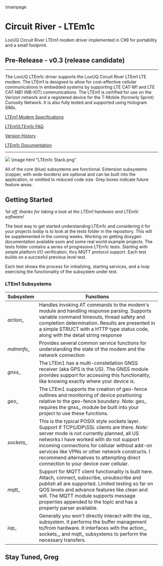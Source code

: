 \mainpage
# Circuit River - LTEm1c 

LooUQ Circuit River
LTEm1 modem driver implemented in C99 for portability and a small footprint.

## Pre-Release - v0.3 (release candidate)
----

The LooUQ LTEm1c driver supports the LooUQ Circuit River LTEm1 LTE modem. The LTEm1 is designed to allow for cost-effective cellular communications in embedded systems by supporting LTE CAT-M1 and LTE CAT-NB1 (NB-IOT) communications. The LTEm1 is certified for use on the Verizon network and a registered device for the T-Mobile (formerly Sprint) Curiosity Network. It is also fully tested and supported using Hologram SIMs.

[LTEm1 Modem Specifications](https://loouq.github.io/resources/CTA-LTEM1_DataSheet.pdf)

[LTEm1/LTEm1c FAQ](https://github.com/LooUQ/CircuitRiver-LTEm1c/blob/master/LTEm1-FAQ.md)

[Version History](https://github.com/LooUQ/CircuitRiver-LTEm1c/blob/master/version-history.md)

[LTEm1c Documentation](https://loouq.github.io/sites/ltem1c_doxy/html/index.html)

----
![](https://github.com/LooUQ/CircuitRiver-LTEm1c/blob/master/LTEm1c%20Stack.png)
\image html "LTEm1c Stack.png"

All of the core (blue) subsystems are functional. Extension subsystems (copper, with wide-borders) are optional and can be built into the application, or omitted to reduced code size. Grey boxes indicate future feature areas. 


## Getting Started
*1st off, thanks for taking a look at the LTEm1 hardware and LTEm1c software!*

The best way to get started understanding LTEm1c and considering it for your projects *today* is to look at the tests folder in the repository. This will be supplemented in the coming weeks. Working on getting doxygen documentation available soon and some real world example projects. The tests folder contains a series of progressive LTEm1c tests. Starting with simple platform I/O verification, thru MQTT protocol support. Each test builds on a succesful previous level test.

Each test shows the process for initializing, starting services, and a loop exercising the functionality of the subsystem under test.

### LTEm1 Subsystems
| Subsystem | Functions |
| ---------  | --------- |
| *action_* | Handles invoking AT commands to the modem's module and handling response parsing. Supports variable command timeouts, thread safety and completion determination. Results are presented in a simple STRUCT with a HTTP type status code, along with the detail string response  |
| *mdminfo_* | Provides several common service functions for understanding the state of the modem and the network connection |
| *gnss_* | The LTEm1 has a multi-constellation GNSS receiver (aka GPS is the US). The GNSS module provides support for accessing this functionality, like knowing exactly where your device is. |
| *geo_* | The LTEm1 supports the creation of geo-fence outlines and monitoring of device positioning relative to the geo-fence boundary. Note: geo_ requires the gnss_ module be built into your project to use these functions. |
| *sockets_* | This is the typical POSIX style sockets layer. Support if TCP\UDP\SSL clients are there. *Note:* server mode is not currently planned, all US networks I have worked with do not support incoming connections for cellular without add-on services like VPNs or other network constructs. I recommend alternatives to attempting direct connection to your device over cellular. |
| *mqtt_* | Support for MQTT client functionality is built here. Attach, connect, subscribe, unsubscribe and publish all are supported. Limited testing so far on QOS levels and advance features like clean and will. The MQTT module supports message properties appended to the topic and has a property parser available. |
| *iop_* | Generally you won't directly interact with the iop_ subsystem. It performs the buffer management to/from hardware. It interfaces with the action_, sockets_, and mqtt_ subsystems to perform the necessary transfers.


## Stay Tuned, Greg
